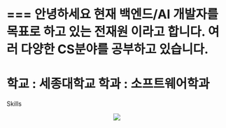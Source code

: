 ===
안녕하세요 
현재 백엔드/AI 개발자를 목표로 하고 있는 전재원 이라고 합니다.
여러 다양한 CS분야를 공부하고 있습니다.
===
학교 : 세종대학교
학과 : 소프트웨어학과
===
Skills
<div align='center'>
  <img src="https://img.shields.io/badge/#3776AB?style=flat&logo=python&logoColor=white"/>
</div>
